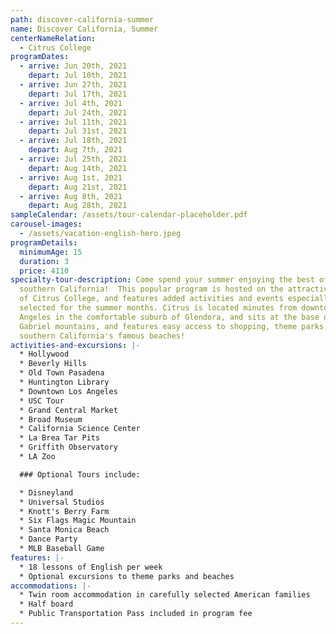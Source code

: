 ```yaml
---
path: discover-california-summer
name: Discover California, Summer
centerNameRelation:
  - Citrus College
programDates:
  - arrive: Jun 20th, 2021
    depart: Jul 10th, 2021
  - arrive: Jun 27th, 2021
    depart: Jul 17th, 2021
  - arrive: Jul 4th, 2021
    depart: Jul 24th, 2021
  - arrive: Jul 11th, 2021
    depart: Jul 31st, 2021
  - arrive: Jul 18th, 2021
    depart: Aug 7th, 2021
  - arrive: Jul 25th, 2021
    depart: Aug 14th, 2021
  - arrive: Aug 1st, 2021
    depart: Aug 21st, 2021
  - arrive: Aug 8th, 2021
    depart: Aug 28th, 2021
sampleCalendar: /assets/tour-calendar-placeholder.pdf
carousel-images:
  - /assets/vacation-english-hero.jpeg
programDetails:
  minimumAge: 15
  duration: 3
  price: 4110
specialty-tour-description: Come spend your summer enjoying the best of exciting
  southern California!  This popular program is hosted on the attractive campus
  of Citrus College, and features added activities and events especially
  selected for the summer months. Citrus is located minutes from downtown Los
  Angeles in the comfortable suburb of Glendora, and sits at the base of the San
  Gabriel mountains, and features easy access to shopping, theme parks, and
  southern California's famous beaches!
activities-and-excursions: |-
  * Hollywood
  * Beverly Hills
  * Old Town Pasadena
  * Huntington Library
  * Downtown Los Angeles
  * USC Tour
  * Grand Central Market
  * Broad Museum
  * California Science Center
  * La Brea Tar Pits
  * Griffith Observatory
  * LA Zoo

  ### Optional Tours include:

  * Disneyland
  * Universal Studios
  * Knott's Berry Farm
  * Six Flags Magic Mountain
  * Santa Monica Beach
  * Dance Party
  * MLB Baseball Game
features: |-
  * 18 lessons of English per week
  * Optional excursions to theme parks and beaches
accommodations: |-
  * Twin room accommodation in carefully selected American families
  * Half board
  * Public Transportation Pass included in program fee
---
```

